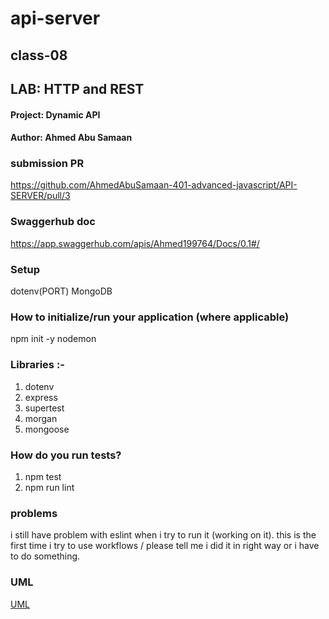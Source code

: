 # api-server
## class-08

## LAB: HTTP and REST
#### Project: Dynamic API
#### Author: Ahmed Abu Samaan

### submission PR
https://github.com/AhmedAbuSamaan-401-advanced-javascript/API-SERVER/pull/3

### Swaggerhub doc
https://app.swaggerhub.com/apis/Ahmed199764/Docs/0.1#/

### Setup
dotenv(PORT)
MongoDB

### How to initialize/run your application (where applicable)
npm init -y
nodemon


### Libraries :-
1. dotenv
2. express
3. supertest
4. morgan
5. mongoose

### How do you run tests?
1. npm test
2. npm run lint

### problems 
i still have problem with eslint when i try to run it (working on it).
this is the first time i try to use workflows / please tell me i did it in right way or i have to do something.

### UML
[UML](UML3.png)
